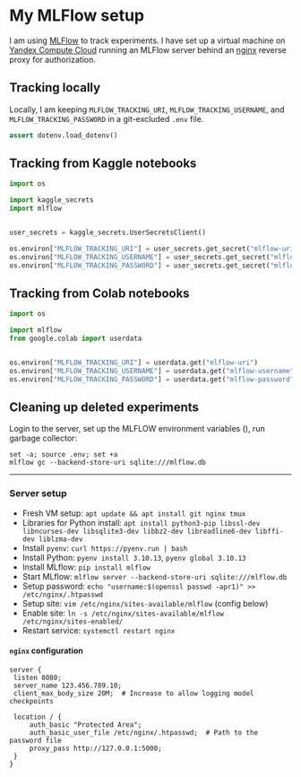 # My MLFlow setup

I am using [MLFlow](https://mlflow.org/) to track experiments.
I have set up a virtual machine on [Yandex Compute Cloud](https://yandex.cloud/ru/services/compute) running an MLFlow server behind an [nginx](https://nginx.org/en) reverse proxy for authorization.

## Tracking locally

Locally, I am keeping `MLFLOW_TRACKING_URI`, `MLFLOW_TRACKING_USERNAME`, and `MLFLOW_TRACKING_PASSWORD` in a git-excluded `.env` file.

```python
assert dotenv.load_dotenv()
```

## Tracking from Kaggle notebooks

```python
import os

import kaggle_secrets
import mlflow


user_secrets = kaggle_secrets.UserSecretsClient()

os.environ["MLFLOW_TRACKING_URI"] = user_secrets.get_secret("mlflow-uri")
os.environ["MLFLOW_TRACKING_USERNAME"] = user_secrets.get_secret("mlflow-username")
os.environ["MLFLOW_TRACKING_PASSWORD"] = user_secrets.get_secret("mlflow-password")
```

## Tracking from Colab notebooks

```python
import os

import mlflow
from google.colab import userdata


os.environ["MLFLOW_TRACKING_URI"] = userdata.get("mlflow-uri")
os.environ["MLFLOW_TRACKING_USERNAME"] = userdata.get("mlflow-username")
os.environ["MLFLOW_TRACKING_PASSWORD"] = userdata.get("mlflow-password")
```

## Cleaning up deleted experiments

Login to the server, set up the MLFLOW environment variables (), run garbage collector:

```
set -a; source .env; set +a
mlflow gc --backend-store-uri sqlite:///mlflow.db
```

---

### Server setup

- Fresh VM setup: `apt update && apt install git nginx tmux`
- Libraries for Python install: `apt install python3-pip libssl-dev libncurses-dev libsqlite3-dev libbz2-dev libreadline6-dev libffi-dev liblzma-dev`
- Install `pyenv`: `curl https://pyenv.run | bash`
- Install Python: `pyenv install 3.10.13`, `pyenv global 3.10.13`
- Install MLflow: `pip install mlflow`
- Start MLflow: `mlflow server --backend-store-uri sqlite:///mlflow.db`
- Setup password: `echo "username:$(openssl passwd -apr1)" >> /etc/nginx/.htpasswd`
- Setup site: `vim /etc/nginx/sites-available/mlflow` (config below)
- Enable site: `ln -s /etc/nginx/sites-available/mlflow /etc/nginx/sites-enabled/`
- Restart service: `systemctl restart nginx`

#### `nginx` configuration

```nginx
server {
 listen 8080;
 server_name 123.456.789.10;
 client_max_body_size 20M;  # Increase to allow logging model checkpoints

 location / {
     auth_basic "Protected Area";
     auth_basic_user_file /etc/nginx/.htpasswd;  # Path to the password file
     proxy_pass http://127.0.0.1:5000;
 }
}
```
